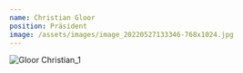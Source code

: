 ```yaml
---
name: Christian Gloor
position: Präsident
image: /assets/images/image_20220527133346-768x1024.jpg
---
```

![Gloor Christian_1](https://github.com/sportschuetzen-teufenthal/website/assets/147444210/bcb3d043-7e3b-4d41-8fc9-09c296fb809c)
